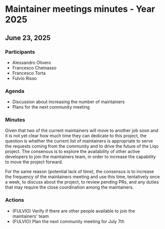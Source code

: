 # Maintainer meetings minutes - Year 2025

## June 23, 2025

### Participants

- Alessandro Olivero
- Francesco Cheinasso
- Francesco Torta
- Fulvio Risso

### Agenda

- Discussion about increasing the number of maintainers
- Plans for the next community meeting

### Minutes

Given that two of the current maintainers will move to another job soon and it is not yet clear how much time they can dedicate to this project, the question is whether the current list of maintainers is appropriate to serve the requests coming from the community and to drive the future of the Liqo project.
The consensus is to explore the availability of other active developers to join the maintainers team, in order to increase the capability to move the project forward.

For the same reason (potential lack of time), the consensus is to increase the frequency of the maintainers meeting and use this time, tentatively once a week, to discuss about the project, to review pending PRs, and any duties that may require the close coordination among the maintainers.

### Actions

- (FULVIO) Verify if there are other people available to join the maintainers' team
- (FULVIO) Plan the next community meeting for July 7th

